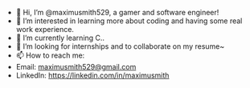 - 👋 Hi, I’m @maximusmith529, a gamer and software engineer!
- 👀 I’m interested in learning more about coding and having some real work experience.
- 🌱 I’m currently learning C..
- 💞️ I’m looking for internships and to collaborate on my resume~
- 📫 How to reach me: 
- Email: maximusmith529@gmail.com
- LinkedIn: https://linkedin.com/in/maximusmith

<!---
maximusmith529/maximusmith529 is a ✨ special ✨ repository because its `README.md` (this file) appears on your GitHub profile.
You can click the Preview link to take a look at your changes.
--->
